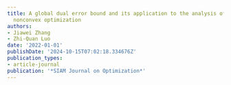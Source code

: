 ```yaml
---
title: A global dual error bound and its application to the analysis of linearly constrained
  nonconvex optimization
authors:
- Jiawei Zhang
- Zhi-Quan Luo
date: '2022-01-01'
publishDate: '2024-10-15T07:02:18.334676Z'
publication_types:
- article-journal
publication: '*SIAM Journal on Optimization*'
---
```

